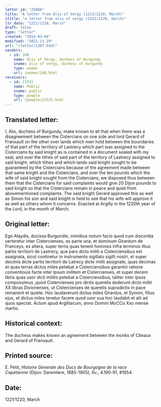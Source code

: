 ```yaml
---
letter_id: "25088"
title: "A letter from Alix of Vergy (1221/1220, March)"
ititle: "a letter from alix of vergy (1221/1220, march)"
ltr_date: "1221/1220, March"
draft: false
type: "letter"
created: "2014-03-04"
modified: "2021-11-19"
url: "/letter/1387.html"
senders:
  - id: 168
    name: Alix of Vergy, duchess of Burgundy
    iname: alix of vergy, duchess of burgundy
    type: woman
    url: /woman/168.html
receivers:
  - id: 21531
    name: Public
    iname: public
    type: people
    url: /people/21531.html
---
```

<h2> Translated letter:</h2>I, Alix, duchess of Burgundy, make known to all that when there was a disagreement between the Cistercians on one side and lord Gerard of Franxault on the other over lands which men hold between the boundaries of that part of the territory of Lastrecy which part was assigned to the Cistercians by said knight as is contained in a document sealed with my seal, and over the tithes of said part of the territory of Lastrecy assigned to said knight, which tithes and which lands said knight sought to be guaranteed by the Cistercians because of the agreement made between that same knight and the Cistercians, and over the ten pounds which the wife of said knight sought from the Cistercians, we disposed thus between them that the Cistercians for said complaints would give 20 Dijon pounds to said knight so that the Cistercians remain in peace and quiet from abovementioned complaints.  The said knight Gerard approved this as well as Simon his son and said knight is held to see that his wife will approve it as well as others whom it concerns.  Enacted at Argilly in the 1220th year of the Lord, in the month of March.
<h2 class="mt-4"> Original letter:</h2>Ego Alaydis, ducissa Burgundie, omnibus notum facio quod cum discordia verteretur inter Cistercienses, ex parte una, et dominum Girardum de Franceys, ex altera, super terris quas tenent homines infra terminos illius partis territorii de Lastrecy, que  pars dicto militi a Cisterciensibus est asaignata, sicut continetur in instrumento sigillato sigilli nostri, et super decimis dicte partis territorii de Latrecy dicto militi assignate, quas decimas et quas terras dictus miles petebat a Cisterciensibus garantiri ratione conventiouis facte inter ipsum militem et Cistercienses, et super decem libris quas uxor dicti militis petebat a Cisterciensibus, taliter inter ipsos composuimus ,quod Cistercienses pro dictis querelis dederunt dicto militi XX libras Divionenses, ut Cistercienses de querelis supradictis in pace remanent et quiete. Hoc laudaverunt dictus miles Girardus, et Symon, filius ejus, et dictus miles tenetur facere quod uxor sua hoc laudabit et alii ad quos spectat. Actum apud Argilliacum, anno Domini MoCCo Xxo mense martio.
<h2 class="mt-4"> Historical context:</h2>The duchess makes known an agreement between the monks of Citeaux and Gerard of Franxault.
<h2 class="mt-4"> Printed source:</h2><p>E. Petit, <em>Histoire Generale des Ducs de Bourgogne&nbsp;</em><i>de la race Capétienne&nbsp;</i>(Dijon: Darentiere, 1885-1905), 6v., 4.190-91, #1654.</p><h2 class="mt-4"> Date:</h2>1221/1220, March